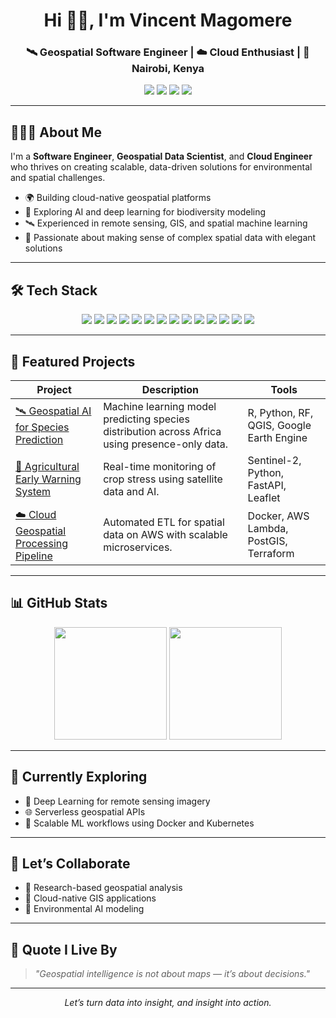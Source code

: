 <h1 align="center">Hi 👋🏽, I'm Vincent Magomere</h1>
<h3 align="center">🛰️ Geospatial Software Engineer | ☁️ Cloud Enthusiast | 📍 Nairobi, Kenya</h3>

<p align="center">
  <a href="mailto:vincent@example.com"><img src="https://img.shields.io/badge/Email-vincent@example.com-blue?style=flat&logo=gmail&logoColor=white"></a>
  <a href="https://linkedin.com/in/vincent-magomere-b088ab18a"><img src="https://img.shields.io/badge/LinkedIn-Connect-blue?style=flat&logo=linkedin"></a>
  <a href="https://github.com/GenericDevs"><img src="https://img.shields.io/badge/GitHub-@GenericDevs-black?style=flat&logo=github"></a>
  <a href="https://vincentkadenge.com"><img src="https://img.shields.io/badge/Portfolio-Visit-green?style=flat&logo=google-chrome"></a>
</p>

---

## 👨🏽‍💻 About Me

I'm a **Software Engineer**, **Geospatial Data Scientist**, and **Cloud Engineer** who thrives on creating scalable, data-driven solutions for environmental and spatial challenges.

- 🌍 Building cloud-native geospatial platforms
- 🧠 Exploring AI and deep learning for biodiversity modeling
- 🛰️ Experienced in remote sensing, GIS, and spatial machine learning
- 🎯 Passionate about making sense of complex spatial data with elegant solutions

---

## 🛠 Tech Stack

<p align="center">
  <img src="https://img.shields.io/badge/Python-3776AB?style=for-the-badge&logo=python&logoColor=white" />
  <img src="https://img.shields.io/badge/JavaScript-F7DF1E?style=for-the-badge&logo=javascript&logoColor=black" />
  <img src="https://img.shields.io/badge/React-61DAFB?style=for-the-badge&logo=react&logoColor=black" />
  <img src="https://img.shields.io/badge/Flask-000000?style=for-the-badge&logo=flask&logoColor=white" />
  <img src="https://img.shields.io/badge/Django-092E20?style=for-the-badge&logo=django&logoColor=white" />
  <img src="https://img.shields.io/badge/PostgreSQL-336791?style=for-the-badge&logo=postgresql&logoColor=white" />
  <img src="https://img.shields.io/badge/GeoServer-5586A4?style=for-the-badge&logo=geoserver&logoColor=white" />
  <img src="https://img.shields.io/badge/QGIS-589632?style=for-the-badge&logo=qgis&logoColor=white" />
  <img src="https://img.shields.io/badge/AWS-232F3E?style=for-the-badge&logo=amazon-aws&logoColor=white" />
  <img src="https://img.shields.io/badge/Docker-2496ED?style=for-the-badge&logo=docker&logoColor=white" />
  <img src="https://img.shields.io/badge/Kubernetes-326CE5?style=for-the-badge&logo=kubernetes&logoColor=white" />
  <img src="https://img.shields.io/badge/Terraform-7B42BC?style=for-the-badge&logo=terraform&logoColor=white" />
  <img src="https://img.shields.io/badge/TensorFlow-FF6F00?style=for-the-badge&logo=tensorflow&logoColor=white" />
  <img src="https://img.shields.io/badge/Scikit--learn-F7931E?style=for-the-badge&logo=scikit-learn&logoColor=white" />
</p>

---

## 🚀 Featured Projects

| Project | Description | Tools |
|--------|-------------|--------|
| [🛰 Geospatial AI for Species Prediction](#) | Machine learning model predicting species distribution across Africa using presence-only data. | R, Python, RF, QGIS, Google Earth Engine |
| [🌾 Agricultural Early Warning System](#) | Real-time monitoring of crop stress using satellite data and AI. | Sentinel-2, Python, FastAPI, Leaflet |
| [☁️ Cloud Geospatial Processing Pipeline](#) | Automated ETL for spatial data on AWS with scalable microservices. | Docker, AWS Lambda, PostGIS, Terraform |

---

## 📊 GitHub Stats

<p align="center">
  <img src="https://github-readme-stats.vercel.app/api?username=GenericDevs&show_icons=true&theme=radical" height="180"/>
  <img src="https://github-readme-stats.vercel.app/api/top-langs/?username=GenericDevs&layout=compact&theme=radical" height="180"/>
</p>

---

## 🌱 Currently Exploring

- 🤖 Deep Learning for remote sensing imagery  
- 🌐 Serverless geospatial APIs  
- 🧪 Scalable ML workflows using Docker and Kubernetes  

---

## 🤝 Let’s Collaborate

- 🔹 Research-based geospatial analysis  
- 🔹 Cloud-native GIS applications  
- 🔹 Environmental AI modeling  

---

## 💬 Quote I Live By

> *"Geospatial intelligence is not about maps — it’s about decisions."*

---

<p align="center">
  <i>Let’s turn data into insight, and insight into action.</i>
</p>
